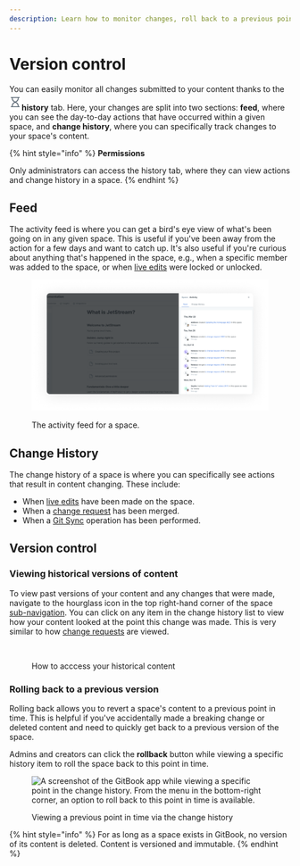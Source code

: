 ```yaml
---
description: Learn how to monitor changes, roll back to a previous point in time, and more.
---
```


# Version control

You can easily monitor all changes submitted to your content thanks to the <img src="../.gitbook/assets/history-icon" alt="" data-size="line">**history** tab. Here, your changes are split into two sections: **feed**, where you can see the day-to-day actions that have occurred within a given space, and **change history**, where you can specifically track changes to your space's content.

{% hint style="info" %}
**Permissions**

Only administrators can access the history tab, where they can view actions and change history in a space.
{% endhint %}

## Feed <a href="#see-all-the-activities" id="see-all-the-activities"></a>

The activity feed is where you can get a bird's eye view of what's been going on in any given space. This is useful if you've been away from the action for a few days and want to catch up. It's also useful if you're curious about anything that's happened in the space, e.g., when a specific member was added to the space, or when [live edits](../collaboration/collaboration/live-edits.md#toggling-live-edit-on-or-off) were locked or unlocked.

<figure><img src="../.gitbook/assets/history-feed.png" alt="A screenshot showing the result of clicking History in the space subnavigation. The activity feed is visible, showing activities like visibility changes, merged change requests, and live edits being locked or unlocked."><figcaption><p>The activity feed for a space.</p></figcaption></figure>

## Change History <a href="#see-the-activity-of-a-specific-draft" id="see-the-activity-of-a-specific-draft"></a>

The change history of a space is where you can specifically see actions that result in content changing. These include:

* When [live edits](../collaboration/collaboration/live-edits.md) have been made on the space.
* When a [change request](../collaboration/collaboration/change-requests.md) has been merged.
* When a [Git Sync](../product-tour/git-sync/) operation has been performed.

## Version control

### Viewing historical versions of content

To view past versions of your content and any changes that were made, navigate to the hourglass icon in the top right-hand corner of the space [sub-navigation](../product-tour/navigation.md#space-sub-navigation). You can click on any item in the change history list to view how your content looked at the point this change was made. This is very similar to how [change requests](../collaboration/collaboration/change-requests.md) are viewed.

<figure><img src="../.gitbook/assets/change-history" alt=""><figcaption><p>How to acccess your historical content</p></figcaption></figure>

### Rolling back to a previous version

Rolling back allows you to revert a space's content to a previous point in time. This is helpful if you've accidentally made a breaking change or deleted content and need to quickly get back to a previous version of the space.&#x20;

Admins and creators can click the **rollback** button while viewing a specific history item to roll the space back to this point in time.

<figure><img src="../.gitbook/assets/rollback-change-request.gif" alt="A screenshot of the GitBook app while viewing a specific point in the change history. From the menu in the bottom-right corner, an option to roll back to this point in time is available."><figcaption><p>Viewing a previous point in time via the change history</p></figcaption></figure>

{% hint style="info" %}
For as long as a space exists in GitBook, no version of its content is deleted. Content is versioned and immutable.
{% endhint %}
